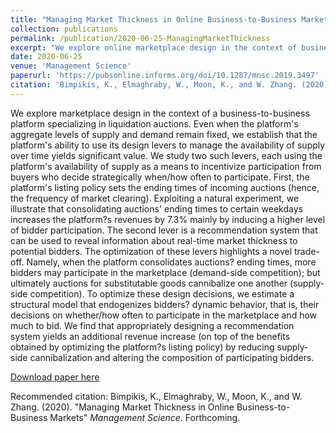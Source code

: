 ```yaml
---
title: "Managing Market Thickness in Online Business-to-Business Markets"
collection: publications
permalink: /publication/2020-06-25-ManagingMarketThickness
excerpt: "We explore online marketplace design in the context of business-to-business auctions. Even when the platform's aggregate levels of supply and demand remain fixed, the platform's ability to manage the availability of supply over time (i.e., market thickness) yields significant value. First, the platform's listing policy sets the ending times of incoming auctions (hence, the frequency of market clearing). Exploiting a natural experiment, we illustrate that consolidating auctions' ending times to certain weekdays increases the platform's revenues by 7.3% mainly by inducing a higher level of bidder participation. A second lever is a recommendation system that can be used to reveal information about real-time market thickness to potential bidders. We estimate and optimize these levers to highlight a novel trade-off."
date: 2020-06-25
venue: 'Management Science'
paperurl: 'https://pubsonline.informs.org/doi/10.1287/mnsc.2019.3497'
citation: 'Bimpikis, K., Elmaghraby, W., Moon, K., and W. Zhang. (2020). &quot;Managing Market Thickness in Online Business-to-Business Markets&quot; <i>Management Science</i>. 66(12): 5485--6064'
---
```

We explore marketplace design in the context of a business-to-business platform specializing in liquidation auctions. Even when the platform's aggregate levels of supply and demand remain fixed, we establish that the platform's ability to use its design levers to manage the availability of supply over time yields significant value. We study two such levers, each using the platform's availability of supply as a means to incentivize participation from buyers who decide strategically when/how often to participate. First, the platform's listing policy sets the ending times of incoming auctions (hence, the frequency of market clearing). Exploiting a natural experiment, we illustrate that consolidating auctions' ending times to certain weekdays increases the platform?s revenues by 7.3% mainly by inducing a higher level of bidder participation. The second lever is a recommendation system that can be used to reveal information about real-time market thickness to potential bidders. The optimization of these levers highlights a novel trade-off. Namely, when the platform consolidates auctions? ending times, more bidders may participate in the marketplace (demand-side competition); but ultimately auctions for substitutable goods cannibalize one another (supply-side competition). To optimize these design decisions, we estimate a structural model that endogenizes bidders? dynamic behavior, that is, their decisions on whether/how often to participate in the marketplace and how much to bid. We find that appropriately designing a recommendation system yields an additional revenue increase (on top of the benefits obtained by optimizing the platform?s listing policy) by reducing supply-side cannibalization and altering the composition of participating bidders.

[Download paper here](https://pubsonline.informs.org/doi/10.1287/mnsc.2019.3497)

Recommended citation: Bimpikis, K., Elmaghraby, W., Moon, K., and W. Zhang. (2020). &quot;Managing Market Thickness in Online Business-to-Business Markets&quot; <i>Management Science</i>. Forthcoming.